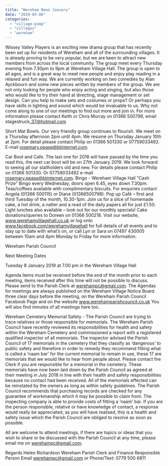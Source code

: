 ```yaml
---
title: "Wereham News January"
date: "2019-03-06"
categories: 
  - "village-pump"
  - "villages"
  - "wereham"
---
```


Wissey Valley Players is an exciting new drama group that has recently been set up for residents of Wereham and all of the surrounding villages. It is already proving to be very popular, but we are keen to attract new members from across the local community. The group meet every Thursday evening from 7.30pm to 9pm at Wereham Village Hall. The group is open to all ages, and is a great way to meet new people and enjoy play reading in a relaxed and fun way. We are currently working on two comedies by Alan Ayckbourn and some new pieces written by members of the group. We are not only looking for people who enjoy acting and singing, but also those who would like to try their hand at directing, stage management or set design. Can you help to make sets and costumes or props? Or perhaps you have skills in lighting and sound which would be invaluable to us. Why not come along to one of our meetings to find out more and join in. For more information please contact Keith or Chris Murray on 01366 500796, email stagestruck\_37@hotmail.com

Short Mat Bowls. Our very friendly group continues to flourish. We meet on a Thursday afternoon 2pm until 4pm. We resume on Thursday January 10th at 2pm. For detail please contact Philip on 01366 501330 or 07759033492. E-mail rosemary.pease@btinternet.com.

Car Boot and Cafe. The last one for 2018 will have passed by the time you read this, the next car boot will be on 27th January 2019. We look forward to seeing all our stallholders old and new. For details please contact Philip on 01366 501330. Or 07759033492 e-mail rosemary.pease@btinternet.com. Bingo - Wereham Village Hall "Cash Prize" Bingo every Wednesday, doors open 6.45, eyes down 7.30pm. Teas/coffees available with complimentary biscuits. For enquiries contact Angela (01366 500115) or Diane (01366500798). Pop up Café – first and third Tuesday of the month, 10.30-1pm. Join us for a slice of homemade cake, a hot drink, a natter and a read of the daily papers all for just £1.50. Light lunches also available – look out for our monthly specials! Cake donations/queries to Doreen on 01366 500218. Visit our website, www.werehamvlilagehall.co.uk or log onto www.facebook.com/werehamvillagehall for full details of all events and to stay up to date with what’s on, or call Lyn or Sara on 07497 430005 between 10am and 4pm Monday to Friday for more information.

Wereham Parish Council

Next Meeting Dates

Tuesday 8 January 2019 at 7.00 pm in the Wereham Village Hall

Agenda items must be received before the end of the month prior to each meeting, items received after this time will not be possible to discuss. Please send to the Parish Clerk at werehampc@gmail.com. The Agendas for meetings are always published on the Wereham Village Notice Board three clear days before the meeting, on the Wereham Parish Council Facebook Page and on the website www.werehamparishcouncil.co.uk You will also find minutes of all meetings here too.

Wereham Cemetery Memorial Safety - The Parish Council are trying to trace relatives or those responsible for memorials. The Wereham Parish Council have recently reviewed its responsibilities for health and safety within the Wereham Cemetery and commissioned a report with a registered qualified inspector of all memorials. The inspector advised the Parish Council of 17 memorials in the cemetery that they classify as ‘dangerous’ to public safety and therefore in order to remedy they recommend fitting what is called a ‘naam bar’ for the current memorial to remain in use, these 17 are memorials that we would like to hear from people about. Please contact the Clerk if you are responsible for a memorial in the cemetery. These memorials have now been laid down by the Parish Council as agreed at their meeting in July 2018 in line with their health and safety responsibilities because no contact had been received. All of the memorials effected can be reinstated by the owners as long as within safety guidelines. The Parish Council recommends that purchasing records are checked for any guarantee of workmanship which it may be possible to claim from. The inspecting company is able to provide costs of fitting a ‘naam’ bar. If you are the person responsible, relative or have knowledge of contact, a response would really be appreciated, as you will have realised, this is a health and safety issue which the Parish Council are obliged to resolve as soon as possible.

All are welcome to attend meetings, if there are topics or ideas that you wish to share or be discussed with the Parish Council at any time, please email me on werehampc@gmail.com.

Regards Helen Richardson Wereham Parish Clerk and Finance Responsible Person Email werehampc@gmail.com or Phone/Text: 0779 500 6811
